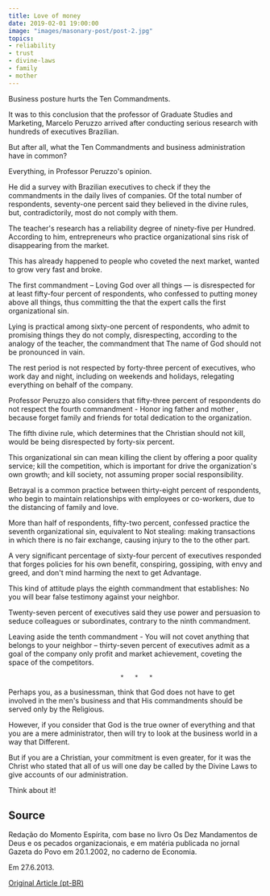 ```yaml
---
title: Love of money
date: 2019-02-01 19:00:00
image: "images/masonary-post/post-2.jpg"
topics: 
- reliability
- trust
- divine-laws
- family
- mother
---
```


Business posture hurts the Ten Commandments.

It was to this conclusion that the professor of Graduate Studies and Marketing, Marcelo
Peruzzo arrived after conducting serious research with hundreds of executives
Brazilian.

But after all, what the Ten Commandments and business administration
have in common?

Everything, in Professor Peruzzo's opinion.

He did a survey with Brazilian executives to check if they
the commandments in the daily lives of companies. Of the total number of respondents,
seventy-one percent said they believed in the divine rules, but,
contradictorily, most do not comply with them.

The teacher's research has a reliability degree of ninety-five per
Hundred. According to him, entrepreneurs who practice organizational sins
risk of disappearing from the market.

This has already happened to people who coveted the next market, wanted to grow
very fast and broke.

The first commandment – Loving God over all things — is disrespected
for at least fifty-four percent of respondents, who
confessed to putting money above all things, thus committing the
that the expert calls the first organizational sin.

Lying is practical among sixty-one percent of respondents, who
admit to promising things they do not comply, disrespecting, according to the analogy of the
teacher, the commandment that The name of God should not be pronounced
in vain.

The rest period is not respected by forty-three percent of
executives, who work day and night, including on weekends and holidays,
relegating everything on behalf of the company.

Professor Peruzzo also considers that fifty-three percent of
respondents do not respect the fourth commandment - Honor ing father and mother , because
forget family and friends for total dedication to the organization.

The fifth divine rule, which determines that the Christian should not kill, would be
being disrespected by forty-six percent.

This organizational sin can mean killing the client by offering a
poor quality service; kill the competition, which is important for
drive the organization's own growth; and kill society, not
assuming proper social responsibility.

Betrayal is a common practice between thirty-eight percent of respondents,
who begin to maintain relationships with employees or co-workers,
due to the distancing of family and love.

More than half of respondents, fifty-two percent, confessed
practice the seventh organizational sin, equivalent to Not stealing: making
transactions in which there is no fair exchange, causing injury to the
to the other part.

A very significant percentage of sixty-four percent of executives
responded that forges policies for his own benefit, conspiring, gossiping, with
envy and greed, and don't mind harming the next to get
Advantage.

This kind of attitude plays the eighth commandment that establishes: No
you will bear false testimony against your neighbor.

Twenty-seven percent of executives said they use power and persuasion
to seduce colleagues or subordinates, contrary to the ninth commandment.

Leaving aside the tenth commandment - You will not covet anything that belongs
to your neighbor – thirty-seven percent of executives admit as a goal
of the company only profit and market achievement, coveting the space of the
competitors.

                                   *   *   *

Perhaps you, as a businessman, think that God does not have to get involved in the
men's business and that His commandments should be served only by the
Religious.

However, if you consider that God is the true owner of everything and that you are a
mere administrator, then will try to look at the business world in a way that
Different.

But if you are a Christian, your commitment is even greater, for it was the Christ who
stated that all of us will one day be called by the Divine Laws to give accounts
of our administration.

Think about it!


## Source
Redação do Momento Espírita, com base no livro Os Dez
Mandamentos de Deus e os pecados organizacionais, e em matéria
publicada no jornal Gazeta do Povo em 20.1.2002, no caderno de Economia.

Em 27.6.2013.

[Original Article (pt-BR)](http://momento.com.br/pt/ler_texto.php?id=3085)
